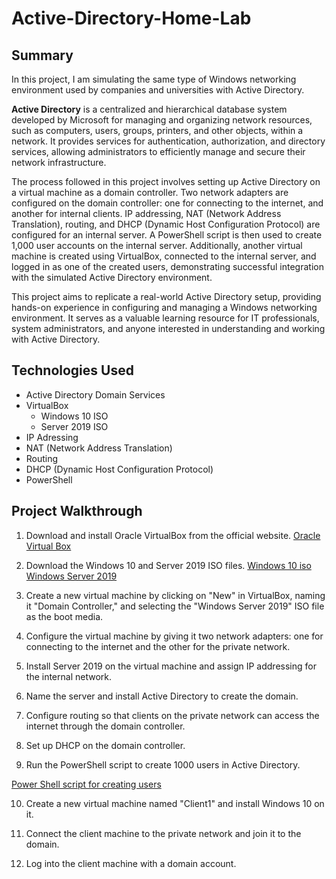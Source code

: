 # Active-Directory-Home-Lab

## Summary
In this project, I am simulating the same type of Windows networking environment used by companies and universities with Active Directory.

**Active Directory** is a centralized and hierarchical database system developed by Microsoft for managing and organizing network resources, such as computers, users, groups, printers, and other objects, within a network. It provides services for authentication, authorization, and directory services, allowing administrators to efficiently manage and secure their network infrastructure.

The process followed in this project involves setting up Active Directory on a virtual machine as a domain controller. Two network adapters are configured on the domain controller: one for connecting to the internet, and another for internal clients. IP addressing, NAT (Network Address Translation), routing, and DHCP (Dynamic Host Configuration Protocol) are configured for an internal server. A PowerShell script is then used to create 1,000 user accounts on the internal server. Additionally, another virtual machine is created using VirtualBox, connected to the internal server, and logged in as one of the created users, demonstrating successful integration with the simulated Active Directory environment.

This project aims to replicate a real-world Active Directory setup, providing hands-on experience in configuring and managing a Windows networking environment. It serves as a valuable learning resource for IT professionals, system administrators, and anyone interested in understanding and working with Active Directory.

## Technologies Used

- Active Directory Domain Services
- VirtualBox
  - Windows 10 ISO
  - Server 2019 ISO
- IP Adressing
- NAT (Network Address Translation)
- Routing
- DHCP (Dynamic Host Configuration Protocol)
- PowerShell

## Project Walkthrough

 1. Download and install Oracle VirtualBox from the official website.
[Oracle Virtual Box](https://www.virtualbox.org/)

 2. Download the Windows 10 and Server 2019 ISO files.
[Windows 10 iso](https://www.microsoft.com/en-us/software-download/windows10ISO)
[Windows Server 2019](https://www.microsoft.com/en-us/evalcenter/evaluate-windows-server-2019)

 3. Create a new virtual machine by clicking on "New" in VirtualBox, naming it "Domain Controller," and selecting the "Windows Server 2019" ISO file as the boot media.

 4. Configure the virtual machine by giving it two network adapters: one for connecting to the internet and the other for the private network.

 5. Install Server 2019 on the virtual machine and assign IP addressing for the internal network.

 6. Name the server and install Active Directory to create the domain.

 7. Configure routing so that clients on the private network can access the internet through the domain controller.

 8. Set up DHCP on the domain controller.

 9. Run the PowerShell script to create 1000 users in Active Directory.

[Power Shell script for creating users](https://github.com/joshmadakor1/AD_PS)

 10. Create a new virtual machine named "Client1" and install Windows 10 on it.

 11. Connect the client machine to the private network and join it to the domain.

 12. Log into the client machine with a domain account.
<!--
# Active-Directory-Home-Lab

## Summary
In this project, I am simulating the same type of Windows netowrking environment used by companies and universities with Active Directory. 

**Active Directory** is a centralized and hierarchical database system developed by Microsoft for managing and organizing network resources, such as computers, users, groups, printers, and other objects, within a network. It provides services for authentication, authorization, and directory services, allowing administrators to efficiently manage and secure their network infrastructure.

 ## Summary

In this project, I've created an Active Directory home lab to simulate a Windows networking environment akin to those used by organizations. Through setting up Active Directory on a virtual machine as a domain controller, I've established a centralized system for managing and organizing network resources.

To facilitate connectivity and access, I've configured two network adaptors on the domain controller, segregating one for internet access and the other for internal clients. Additionally, I've handled IP addressing, configured NAT (Network Address Translation), routing, and DHCP (Dynamic Host Configuration Protocol) for an internal server.

Taking advantage of PowerShell automation, I executed a script to efficiently generate 1,000 users on the internal server, enabling scalability and testing scenarios with a large user base. Furthermore, I expanded the lab environment by creating another virtual machine using VirtualBox, establishing connectivity to the internal server, and successfully logging in as one of the users.

Through this process, I've not only simulated the complexities of an Active Directory environment but also gained practical experience in network administration, server configuration, and user management. This GitHub repository serves as a comprehensive guide and resource for setting up and understanding Active Directory in a home lab environment.





I set up a virtual machine on Azure with a publically routable IP address and configure the firewalls to allow hackers from anywhere to attempt to log in. Then, I use a Geolocation API with a powershell script to extract the IP addresses of hackers and display them on a Sentiel world map.

## Technologies Used

- Azure
  - Virtual Machine
  - Log Analytics
  - Security Center
  - Sentinel
- Windows Defender Firewall
- Powershell
- Event Viewer
- [ipgeolocation.io](https://ipgeolocation.io/) API Key

## Project Walk-through
 1. Create Azure Subscription
 2. Create Virtual Machine
 3. Publicly route VM IP address
 4. Create Log Analytics Workspace
 5. Enable gathering of VM logs in Security Center
 6. Connect Log Analytics to VM
 7. Setup Azure Sentinel
 8. Log into VM with Remote Desktop
 9. Observe Event viewer Logs in VM
 10. Disable firewall on VM
 11. Run powershell script
 12. Get Geolocation.io API Key to convert hacker IP addresses int Geo data with script
 13. Create custom log in Log Analytics Workspace to manage Geo data
 14. Extract fields from raw custom log data
 15. Setup map in Sentinel with Latitude and Longitude
 16. Display data on map

## The Result
